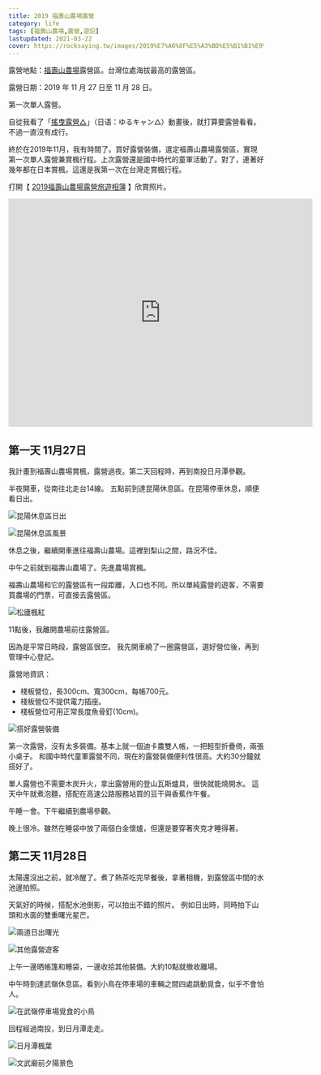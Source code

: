 ```yaml
---
title: 2019 福壽山農場露營
category: life
tags: [福壽山農場,露營,遊記]
lastupdated: 2021-03-22
cover: https://rocksaying.tw/images/2019%E7%A6%8F%E5%A3%BD%E5%B1%B1%E9%9C%B2%E7%87%9F/DSC_0636.jpg
---
```


露營地點：[福壽山農場](https://www.fushoushan.com.tw/)露營區。台灣位處海拔最高的露營區。

露營日期：2019 年 11 月 27 日至 11 月 28 日。

第一次單人露營。

自從我看了「[搖曳露營△](https://zh.wikipedia.org/wiki/%E6%90%96%E6%9B%B3%E9%9C%B2%E7%87%9F%E2%96%B3)」（日语：ゆるキャン△）動畫後，就打算要露營看看。不過一直沒有成行。

終於在2019年11月，我有時間了。買好露營裝備，選定福壽山農場露營區，實現第一次單人露營兼賞楓行程。上次露營還是國中時代的童軍活動了。對了，連著好幾年都在日本賞楓，這還是我第一次在台灣走賞楓行程。

打開【 [2019福壽山農場露營旅遊相簿](https://photos.app.goo.gl/mEr1jt6LqGxdhXvH7) 】欣賞照片。

<!--more-->

<iframe src="https://www.google.com/maps/embed?pb=!1m18!1m12!1m3!1d3638.6012848287105!2d121.23764541572635!3d24.220739984359575!2m3!1f0!2f0!3f0!3m2!1i1024!2i768!4f13.1!3m3!1m2!1s0x3468f2dc2970feaf%3A0xf047d1f90ca68c2d!2z56aP5aO95bGx6L6y5aC06Zyy54ef5Y2A!5e0!3m2!1szh-TW!2stw!4v1616916583226!5m2!1szh-TW!2stw" width="600" height="450" style="border:0;" allowfullscreen="" loading="lazy"></iframe>

## 第一天 11月27日

我計畫到福壽山農場賞楓，露營過夜。第二天回程時，再到南投日月潭參觀。

半夜開車，從南往北走台14線。
五點前到達昆陽休息區。在昆陽停車休息，順便看日出。

![昆陽休息區日出](https://rocksaying.tw/images/2019%E7%A6%8F%E5%A3%BD%E5%B1%B1%E9%9C%B2%E7%87%9F/IMGP6542.jpg)

![昆陽休息區風景](https://rocksaying.tw/images/2019%E7%A6%8F%E5%A3%BD%E5%B1%B1%E9%9C%B2%E7%87%9F/IMGP6582.jpg)

休息之後，繼續開車進往福壽山農場。這裡到梨山之間，路況不佳。

中午之前就到福壽山農場了。先進農場賞楓。

福壽山農場和它的露營區有一段距離，入口也不同。所以單純露營的遊客，不需要買農場的門票，可直接去露營區。

![松廬楓紅](https://rocksaying.tw/images/2019%E7%A6%8F%E5%A3%BD%E5%B1%B1%E9%9C%B2%E7%87%9F/IMGP6702.jpg)

11點後，我離開農場前往露營區。

因為是平常日時段，露營區很空。
我先開車繞了一圈露營區，選好營位後，再到管理中心登記。

露營地資訊：

* 棧板營位，長300cm、寬300cm，每帳700元。
* 棧板營位不提供電力插座。
* 棧板營位可用正常長度魚骨釘(10cm)。

![搭好露營裝備](https://rocksaying.tw/images/2019%E7%A6%8F%E5%A3%BD%E5%B1%B1%E9%9C%B2%E7%87%9F/DSC_0636.jpg)

第一次露營，沒有太多裝備。基本上就一個迪卡農雙人帳，一把輕型折疊倚，兩張小桌子。
和國中時代童軍露營不同，現在的露營裝備便利性很高。大約30分鐘就搭好了。

單人露營也不需要木炭升火，拿出露營用的登山瓦斯爐具，很快就能燒開水。
這天中午就煮泡麵，搭配在高速公路服務站買的豆干與香蕉作午餐。

午睡一會。下午繼續到農場參觀。

晚上很冷。雖然在睡袋中放了兩個白金懷爐，但還是要穿著夾克才睡得著。

## 第二天 11月28日

太陽還沒出之前，就冷醒了。煮了熱茶吃完早餐後，拿著相機，到露營區中間的水池邊拍照。

天氣好的時候，搭配水池倒影，可以拍出不錯的照片。
例如日出時，同時拍下山頭和水面的雙重曙光星芒。

![兩道日出曙光](https://rocksaying.tw/images/2019%E7%A6%8F%E5%A3%BD%E5%B1%B1%E9%9C%B2%E7%87%9F/IMGP6890.jpg)

![其他露營遊客](https://rocksaying.tw/images/2019%E7%A6%8F%E5%A3%BD%E5%B1%B1%E9%9C%B2%E7%87%9F/IMGP6928.jpg)

上午一邊晒帳篷和睡袋，一邊收拾其他裝備。大約10點就撤收離場。

中午時到達武嶺休息區。看到小鳥在停車場的車輛之間四處跳動覓食，似乎不會怕人。

![在武嶺停車場覓食的小鳥](https://rocksaying.tw/images/2019%E7%A6%8F%E5%A3%BD%E5%B1%B1%E9%9C%B2%E7%87%9F/IMGP6976.jpg)

回程經過南投，到日月潭走走。

![日月潭楓葉](https://rocksaying.tw/images/2019%E7%A6%8F%E5%A3%BD%E5%B1%B1%E9%9C%B2%E7%87%9F/IMGP6988.jpg)

![文武廟前夕陽景色](https://rocksaying.tw/images/2019%E7%A6%8F%E5%A3%BD%E5%B1%B1%E9%9C%B2%E7%87%9F/IMGP7058.jpg)
